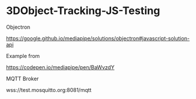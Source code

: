 # 3DObject-Tracking-JS-Testing

Objectron

https://google.github.io/mediapipe/solutions/objectron#javascript-solution-api

Example from 

https://codepen.io/mediapipe/pen/BaWvzdY

MQTT Broker

wss://test.mosquitto.org:8081/mqtt
